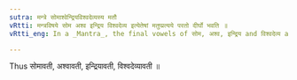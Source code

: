 ```yaml
---
sutra: मन्त्रे सोमाश्वेन्द्रियविश्वदेव्यस्य मतौ
vRtti: मन्त्रविषये सोम अश्व इन्द्रिय विश्वदेव्य इत्येतेषां मतुप्प्रत्यये परतो दीर्घो भवति ॥
vRtti_eng: In a _Mantra_, the final vowels of सोम, अश्व, इन्द्रिय and विश्वदेव्य are lengthened when the affix मतुप् follows.

---
```

Thus सोमावती, अश्वावती, इन्द्रियावती, विश्वदेव्यावती ॥